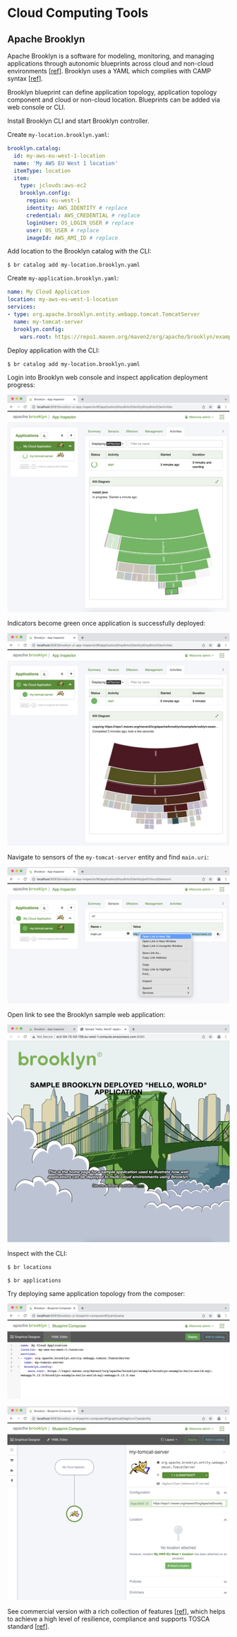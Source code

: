 # Cloud Computing Tools

## Apache Brooklyn

Apache Brooklyn is a software for modeling, monitoring, and managing applications through autonomic blueprints across
cloud and non-cloud environments [[ref](https://brooklyn.apache.org/learnmore/theory.html)]. Brooklyn uses a YAML which
complies with CAMP syntax [[ref](http://docs.oasis-open.org/camp/camp-spec/v1.1/camp-spec-v1.1.html)].

Brooklyn blueprint can define application topology, application topology component and cloud or non-cloud location.
Blueprints can be added via web console or CLI.

Install Brooklyn CLI and start Brooklyn controller.

Create `my-location.brooklyn.yaml`:

```yaml
brooklyn.catalog:
  id: my-aws-eu-west-1-location
  name: 'My AWS EU West 1 location'
  itemType: location
  item:
    type: jclouds:aws-ec2
    brooklyn.config:
      region: eu-west-1
      identity: AWS_IDENTITY # replace
      credential: AWS_CREDENTIAL # replace
      loginUser: OS_LOGIN_USER # replace
      user: OS_USER # replace
      imageId: AWS_AMI_ID # replace
```

Add location to the Brooklyn catalog with the CLI:
```shell
$ br catalog add my-location.brooklyn.yaml
```

Create `my-application.brooklyn.yaml`:

```yaml
name: My Cloud Application
location: my-aws-eu-west-1-location
services:
- type: org.apache.brooklyn.entity.webapp.tomcat.TomcatServer
  name: my-tomcat-server
  brooklyn.config:
    wars.root: https://repo1.maven.org/maven2/org/apache/brooklyn/example/brooklyn-example-hello-world-sql-webapp/0.12.0/brooklyn-example-hello-world-sql-webapp-0.12.0.war
```

Deploy application with the CLI:

```shell
$ br catalog add my-location.brooklyn.yaml
```

Login into Brooklyn web console and inspect application deployment progress:

![brooklyn application](images/brooklyn-deployment-progress.png)

Indicators become green once application is successfully deployed:

![brooklyn application](images/brooklyn-application.png)

Navigate to sensors of the `my-tomcat-server` entity and find `main.uri`:

![brooklyn application](images/brooklyn-tomcat-entity.png)

Open link to see the Brooklyn sample web application:

![brooklyn application](images/brooklyn-tomcat-application.png)

Inspect with the CLI:

```shell
$ br locations
```

```shell
$ br applications
```

Try deploying same application topology from the composer:

![brooklyn application](images/brooklyn-yaml-editor.png)

![brooklyn application](images/brooklyn-composer.png)

See commercial version with a rich collection of features [[ref](https://docs.cloudsoft.io)], which helps to achieve
a high level of resilience, compliance and supports TOSCA standard
[[ref](https://docs.oasis-open.org/tosca/TOSCA-Simple-Profile-YAML/v1.3/os/TOSCA-Simple-Profile-YAML-v1.3-os.html)].